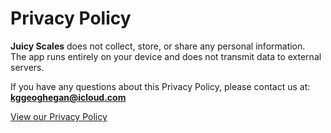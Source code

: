 # Privacy Policy

**Juicy Scales** does not collect, store, or share any personal information.  
The app runs entirely on your device and does not transmit data to external servers.  

If you have any questions about this Privacy Policy, please contact us at:  
**kggeoghegan@icloud.com**

[View our Privacy Policy](privacy.md)

